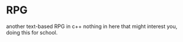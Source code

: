 # RPG
another text-based RPG in c++
nothing in here that might interest you, doing this for school.
